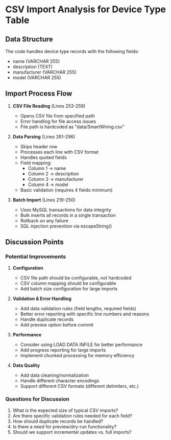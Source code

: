 # CSV Import Analysis for Device Type Table

## Data Structure
The code handles device type records with the following fields:
- name (VARCHAR 255)
- description (TEXT)
- manufacturer (VARCHAR 255)
- model (VARCHAR 255)

## Import Process Flow
1. **CSV File Reading** (Lines 253-259)
   - Opens CSV file from specified path
   - Error handling for file access issues
   - File path is hardcoded as "data/SmartWiring.csv"

2. **Data Parsing** (Lines 261-296)
   - Skips header row
   - Processes each line with CSV format
   - Handles quoted fields
   - Field mapping:
     * Column 1 -> name
     * Column 2 -> description
     * Column 3 -> manufacturer
     * Column 4 -> model
   - Basic validation (requires 4 fields minimum)

3. **Batch Import** (Lines 219-250)
   - Uses MySQL transactions for data integrity
   - Bulk inserts all records in a single transaction
   - Rollback on any failure
   - SQL injection prevention via escapeString()

## Discussion Points

### Potential Improvements
1. **Configuration**
   - CSV file path should be configurable, not hardcoded
   - CSV column mapping should be configurable
   - Add batch size configuration for large imports

2. **Validation & Error Handling**
   - Add data validation rules (field lengths, required fields)
   - Better error reporting with specific line numbers and reasons
   - Handle duplicate records
   - Add preview option before commit

3. **Performance**
   - Consider using LOAD DATA INFILE for better performance
   - Add progress reporting for large imports
   - Implement chunked processing for memory efficiency

4. **Data Quality**
   - Add data cleaning/normalization
   - Handle different character encodings
   - Support different CSV formats (different delimiters, etc.)

### Questions for Discussion
1. What is the expected size of typical CSV imports?
2. Are there specific validation rules needed for each field?
3. How should duplicate records be handled?
4. Is there a need for preview/dry-run functionality?
5. Should we support incremental updates vs. full imports?